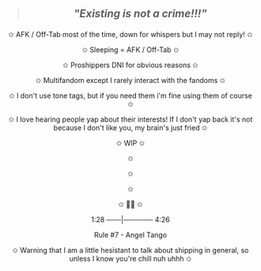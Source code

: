  > ## <p align="center"> *"Existing is not a crime!!!"*

<p align="center">
✩ AFK / Off-Tab most of the time, down for whispers but I may not reply! ✩
<p align="center">
✩ Sleeping = AFK / Off-Tab ✩
<p align="center">
✩ Proshippers DNI for obvious reasons ✩
<p align="center">
✩ Multifandom except I rarely interact with the fandoms ✩
<p align="center">
✩ I don't use tone tags, but if you need them i'm fine using them of course ✩
<p align="center">
✩ I love hearing people yap about their interests! If I don't yap back it's not because I don't like you, my brain's just fried ✩
<p align="center">
✩ WIP ✩
<p align="center">
✩
<p align="center">
✩
<p align="center">
✩

<p align="center">
✩ 🏳️‍⚧️ ✩

<p align="center">
1:28 ───|────── 4:26
<p align="center">
Rule #7 - Angel Tango


<p align="center">
✩ Warning that I am a little hesistant to talk about shipping in general, so unless I know you're chill nuh uhhh ✩
